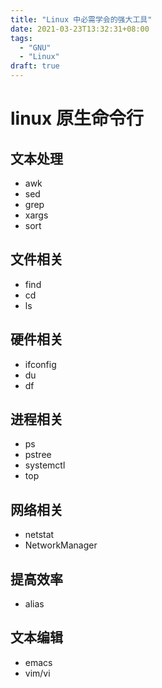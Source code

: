 ```yaml
---
title: "Linux 中必需学会的强大工具"
date: 2021-03-23T13:32:31+08:00
tags:
  - "GNU"
  - "Linux"
draft: true
---
```


# linux 原生命令行


## 文本处理

* awk
* sed
* grep
* xargs
* sort


## 文件相关

* find
* cd
* ls

## 硬件相关

* ifconfig
* du
* df

## 进程相关

* ps
* pstree
* systemctl
* top



## 网络相关

* netstat
* NetworkManager

## 提高效率

* alias


## 文本编辑

* emacs
* vim/vi

